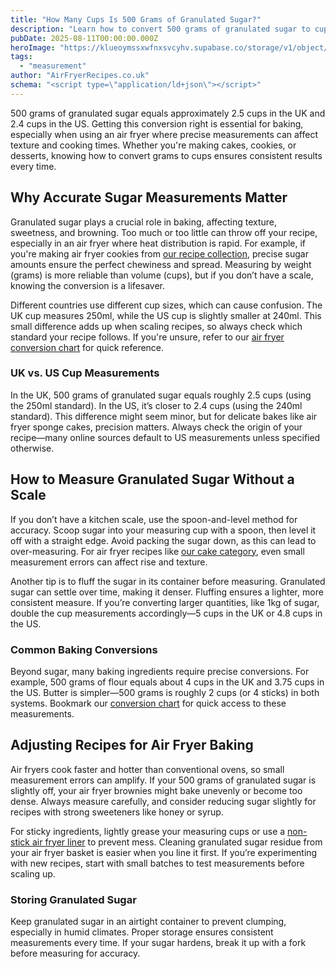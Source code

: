 ```yaml
---
title: "How Many Cups Is 500 Grams of Granulated Sugar?"
description: "Learn how to convert 500 grams of granulated sugar to cups for perfect baking results every time. Includes UK and US measurements."
pubDate: 2025-08-11T00:00:00.000Z
heroImage: "https://klueoymssxwfnxsvcyhv.supabase.co/storage/v1/object/public/md/how-many-cups-is-500-grams-of-granulated-sugar-d379761c.webp"
tags:
  - "measurement"
author: "AirFryerRecipes.co.uk"
schema: "<script type=\"application/ld+json\"></script>"
---
```


<p>500 grams of granulated sugar equals approximately 2.5 cups in the UK and 2.4 cups in the US. Getting this conversion right is essential for baking, especially when using an air fryer where precise measurements can affect texture and cooking times. Whether you're making cakes, cookies, or desserts, knowing how to convert grams to cups ensures consistent results every time.</p>  

<h2>Why Accurate Sugar Measurements Matter</h2>  
<p>Granulated sugar plays a crucial role in baking, affecting texture, sweetness, and browning. Too much or too little can throw off your recipe, especially in an air fryer where heat distribution is rapid. For example, if you're making air fryer cookies from <a href=https://www.airfryerrecipe.co.uk/recipes>our recipe collection</a>, precise sugar amounts ensure the perfect chewiness and spread. Measuring by weight (grams) is more reliable than volume (cups), but if you don’t have a scale, knowing the conversion is a lifesaver.</p>  

<p>Different countries use different cup sizes, which can cause confusion. The UK cup measures 250ml, while the US cup is slightly smaller at 240ml. This small difference adds up when scaling recipes, so always check which standard your recipe follows. If you're unsure, refer to our <a href=https://www.airfryerrecipe.co.uk/air-fryer-conversion-chart>air fryer conversion chart</a> for quick reference.</p>  

<h3>UK vs. US Cup Measurements</h3>  
<p>In the UK, 500 grams of granulated sugar equals roughly 2.5 cups (using the 250ml standard). In the US, it’s closer to 2.4 cups (using the 240ml standard). This difference might seem minor, but for delicate bakes like air fryer sponge cakes, precision matters. Always check the origin of your recipe—many online sources default to US measurements unless specified otherwise.</p>  

<h2>How to Measure Granulated Sugar Without a Scale</h2>  
<p>If you don’t have a kitchen scale, use the spoon-and-level method for accuracy. Scoop sugar into your measuring cup with a spoon, then level it off with a straight edge. Avoid packing the sugar down, as this can lead to over-measuring. For air fryer recipes like <a href=https://www.airfryerrecipe.co.uk/recipe-category/cakes>our cake category</a>, even small measurement errors can affect rise and texture.</p>  

<p>Another tip is to fluff the sugar in its container before measuring. Granulated sugar can settle over time, making it denser. Fluffing ensures a lighter, more consistent measure. If you’re converting larger quantities, like 1kg of sugar, double the cup measurements accordingly—5 cups in the UK or 4.8 cups in the US.</p>  

<h3>Common Baking Conversions</h3>  
<p>Beyond sugar, many baking ingredients require precise conversions. For example, 500 grams of flour equals about 4 cups in the UK and 3.75 cups in the US. Butter is simpler—500 grams is roughly 2 cups (or 4 sticks) in both systems. Bookmark our <a href=https://www.airfryerrecipe.co.uk/air-fryer-conversion-chart>conversion chart</a> for quick access to these measurements.</p>  

<h2>Adjusting Recipes for Air Fryer Baking</h2>  
<p>Air fryers cook faster and hotter than conventional ovens, so small measurement errors can amplify. If your 500 grams of granulated sugar is slightly off, your air fryer brownies might bake unevenly or become too dense. Always measure carefully, and consider reducing sugar slightly for recipes with strong sweeteners like honey or syrup.</p>  

<p>For sticky ingredients, lightly grease your measuring cups or use a <a href=https://www.airfryerrecipe.co.uk/air-fryer-cleaner>non-stick air fryer liner</a> to prevent mess. Cleaning granulated sugar residue from your air fryer basket is easier when you line it first. If you’re experimenting with new recipes, start with small batches to test measurements before scaling up.</p>  

<h3>Storing Granulated Sugar</h3>  
<p>Keep granulated sugar in an airtight container to prevent clumping, especially in humid climates. Proper storage ensures consistent measurements every time. If your sugar hardens, break it up with a fork before measuring for accuracy.</p>